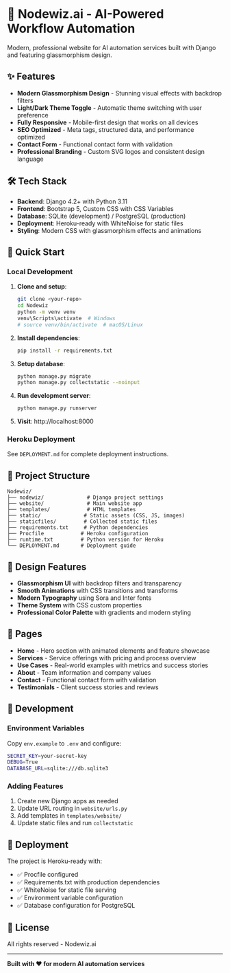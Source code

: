 # 🚀 Nodewiz.ai - AI-Powered Workflow Automation

Modern, professional website for AI automation services built with Django and featuring glassmorphism design.

## ✨ Features

- **Modern Glassmorphism Design** - Stunning visual effects with backdrop filters
- **Light/Dark Theme Toggle** - Automatic theme switching with user preference
- **Fully Responsive** - Mobile-first design that works on all devices
- **SEO Optimized** - Meta tags, structured data, and performance optimized
- **Contact Form** - Functional contact form with validation
- **Professional Branding** - Custom SVG logos and consistent design language

## 🛠️ Tech Stack

- **Backend**: Django 4.2+ with Python 3.11
- **Frontend**: Bootstrap 5, Custom CSS with CSS Variables
- **Database**: SQLite (development) / PostgreSQL (production)
- **Deployment**: Heroku-ready with WhiteNoise for static files
- **Styling**: Modern CSS with glassmorphism effects and animations

## 🚀 Quick Start

### Local Development

1. **Clone and setup**:
   ```bash
   git clone <your-repo>
   cd Nodewiz
   python -m venv venv
   venv\Scripts\activate  # Windows
   # source venv/bin/activate  # macOS/Linux
   ```

2. **Install dependencies**:
   ```bash
   pip install -r requirements.txt
   ```

3. **Setup database**:
   ```bash
   python manage.py migrate
   python manage.py collectstatic --noinput
   ```

4. **Run development server**:
   ```bash
   python manage.py runserver
   ```

5. **Visit**: http://localhost:8000

### Heroku Deployment

See `DEPLOYMENT.md` for complete deployment instructions.

## 📁 Project Structure

```
Nodewiz/
├── nodewiz/              # Django project settings
├── website/              # Main website app
├── templates/            # HTML templates
├── static/              # Static assets (CSS, JS, images)
├── staticfiles/         # Collected static files
├── requirements.txt     # Python dependencies
├── Procfile            # Heroku configuration
├── runtime.txt         # Python version for Heroku
└── DEPLOYMENT.md       # Deployment guide
```

## 🎨 Design Features

- **Glassmorphism UI** with backdrop filters and transparency
- **Smooth Animations** with CSS transitions and transforms
- **Modern Typography** using Sora and Inter fonts
- **Theme System** with CSS custom properties
- **Professional Color Palette** with gradients and modern styling

## 📱 Pages

- **Home** - Hero section with animated elements and feature showcase
- **Services** - Service offerings with pricing and process overview
- **Use Cases** - Real-world examples with metrics and success stories
- **About** - Team information and company values
- **Contact** - Functional contact form with validation
- **Testimonials** - Client success stories and reviews

## 🔧 Development

### Environment Variables

Copy `env.example` to `.env` and configure:

```bash
SECRET_KEY=your-secret-key
DEBUG=True
DATABASE_URL=sqlite:///db.sqlite3
```

### Adding Features

1. Create new Django apps as needed
2. Update URL routing in `website/urls.py`
3. Add templates in `templates/website/`
4. Update static files and run `collectstatic`

## 🚀 Deployment

The project is Heroku-ready with:
- ✅ Procfile configured
- ✅ Requirements.txt with production dependencies
- ✅ WhiteNoise for static file serving
- ✅ Environment variable configuration
- ✅ Database configuration for PostgreSQL

## 📄 License

All rights reserved - Nodewiz.ai

---

**Built with ❤️ for modern AI automation services**
